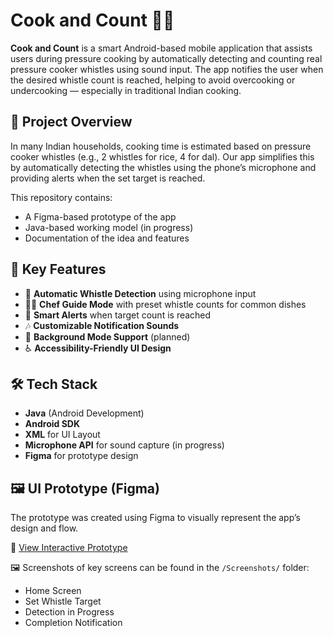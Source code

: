 # Cook and Count 🍲📱

**Cook and Count** is a smart Android-based mobile application that assists users during pressure cooking by automatically detecting and counting real pressure cooker whistles using sound input. The app notifies the user when the desired whistle count is reached, helping to avoid overcooking or undercooking — especially in traditional Indian cooking.

## 🚀 Project Overview

In many Indian households, cooking time is estimated based on pressure cooker whistles (e.g., 2 whistles for rice, 4 for dal). Our app simplifies this by automatically detecting the whistles using the phone’s microphone and providing alerts when the set target is reached.

This repository contains:
- A Figma-based prototype of the app
- Java-based working model (in progress)
- Documentation of the idea and features

## 🎯 Key Features

- 🔢 **Automatic Whistle Detection** using microphone input
- 👨‍🍳 **Chef Guide Mode** with preset whistle counts for common dishes
- 🔔 **Smart Alerts** when target count is reached
- 🎶 **Customizable Notification Sounds**
- 📱 **Background Mode Support** (planned)
- ♿ **Accessibility-Friendly UI Design**

## 🛠️ Tech Stack

- **Java** (Android Development)
- **Android SDK**
- **XML** for UI Layout
- **Microphone API** for sound capture (in progress)
- **Figma** for prototype design

## 🖼️ UI Prototype (Figma)

The prototype was created using Figma to visually represent the app’s design and flow.

📎 [View Interactive Prototype](https://www.figma.com/design/qQoNmoZLCkl8Rukpca6Nqz/CookCraft--Community-?node-id=0-1&p=f&t=JMZ7tH2clpbOnFID-0)

🖼️ Screenshots of key screens can be found in the `/Screenshots/` folder:
- Home Screen
- Set Whistle Target
- Detection in Progress
- Completion Notification


